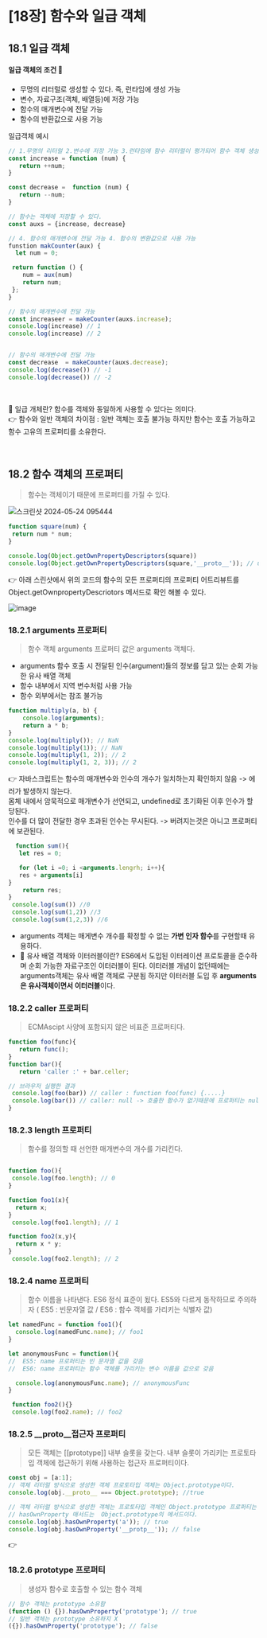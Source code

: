 # [18장] 함수와 일급 객체

## 18.1 일급 객체 

#### 일급 객체의 조건 💫

- 무명의 리터럴로 생성할 수 있다. 즉, 런타임에 생성 가능
- 변수, 자료구조(객체, 배열등)에 저장 가능
- 함수의 매개변수에 전달 가능
- 함수의 반환값으로 사용 가능 

일급객체 예시 

```javascript
// 1.무명의 리터럴 2.변수에 저장 가능 3.런타임에 함수 리터럴이 평가되어 함수 객체 생성 변수에 할당
const increase = function (num) {
   return ++num;
}

const decrease =  function (num) {
   return --num;
}

// 함수는 객체에 저장할 수 있다. 
const auxs = {increase, decrease}

// 4. 함수의 매개변수에 전달 가능 4. 함수의 변환값으로 사용 가능 
funstion makCounter(aux) {
  let num = 0;

 return function () {
    num = aux(num)
    return num;
 };
}

// 함수의 매개변수에 전달 가능 
const increaseer = makeCounter(auxs.increase);
console.log(increase) // 1
console.log(increase) // 2 


// 함수의 매개변수에 전달 가능 
const decrease  = makeCounter(auxs.decrease);
console.log(decrease()) // -1
console.log(decrease()) // -2
```
<br>

📄 일급 개체란? 함수를 객체와 동일하게 사용할 수 있다는 의미다. <br>
👉 함수와 일반 객체의 차이점 : 일반 객체는 호출 불가능 하지만 함수는 호출 가능하고 함수 고유의 프로퍼티를 소유한다. 

<br>

## 18.2 함수 객체의 프로퍼티
> 함수는 객체이기 때문에 프로퍼티를 가질 수 있다.

![스크린샷 2024-05-24 095444](https://github.com/hyeonseok98/js-deep-dive-study/assets/71476841/14eb153b-2fea-4862-b346-06b4681a81f6)


```javascript
function square(num) {
 return num * num;
}

console.log(Object.getOwnPropertyDescriptors(square))
console.log(Object.getOwnPropertyDescriptors(square,'__proto__')); // undefined -> __proto__는 Object.prototype 객체의 접근가 프로퍼티이다. 
```

👉 아래 스린샷에서 위의 코드의 함수의 모든 프로퍼티의 프로퍼티 어트리뷰트를 Object.getOwnpropertyDescriotors 메서드로 확인 해볼 수 있다.

![image](https://github.com/hyeonseok98/js-deep-dive-study/assets/71476841/c2e2e63a-1f66-4ffc-83a3-56d53f1aee3b)



### 18.2.1 arguments 프로퍼티

> 함수 객체 arguments 프로퍼티 값은 arguments 객체다. <br>

- arguments 함수 호출 시 전달된 인수(argument)들의 정보를 담고 있는 순회 가능한 유사 배열 객체
- 함수 내부에서 지역 변수처럼 사용 가능
- 함수 외부에서는 참조 불가능 

```javascript
function multiply(a, b) {
    console.log(arguments);
    return a * b;
}
console.log(multiply()); // NaN
console.log(multiply(1)); // NaN
console.log(multiply(1, 2)); // 2
console.log(multiply(1, 2, 3)); // 2

```
👉 자바스크립트는 함수의 매개변수와 인수의 개수가 일치하는지 확인하지 않음 -> 에러가 발생하지 않는다. <br>
    몸체 내에서 암묵적으로 매개변수가 선언되고, undefined로 초기화된 이후 인수가 할당된다. <br>
    인수를 더 많이 전달한 경우 초과된 인수는 무시된다. -> 버려지는것은 아니고 프로퍼티에 보관된다. <br>
  
```javascript
  function sum(){
   let res = 0;

   for (let i =0; i <arguments.lengrh; i++){
   res + arguments[i]
}
    return res;
}
 console.log(sum()) //0
 console.log(sum(1,2)) //3
 console.log(sum(1,2,3)) //6

```
- arguments 객체는 매게변수 개수를 확정할 수 없는 **가변 인자 함수**를 구현할때 유용하다.
- 📄 유사 배열 객체와 이터러블이란? ES6에서 도입된 이터레이션 프로토콜을 준수하며 순회 가능한 자료구조인 이터러블이 된다. 이터러블 개념이 없던때에는 arguments객체는
  유사 배열 객체로 구분됨 하지만 이터러블 도입 후 **arguments은 유사객체이면서 이터러블**이다.

### 18.2.2 caller 프로퍼티
> ECMAscipt 사양에 포함되지 않은 비표준 프로퍼티다. 

```javascript
function foo(func){
   return func();
}
function bar(){
   return 'caller :' + bar.celler;

// 브라우저 실행한 결과
 console.log(foo(bar)) // caller : function foo(func) {.....}
 console.log(bar()) // caller: null -> 호출한 함수가 없기때문에 프로퍼티는 null을 가르킨다. 
}

```

### 18.2.3 length 프로퍼티
> 함수를 정의할 때 선언한 매개변수의 개수를 가리킨다. 

```javascript

function foo(){
 console.log(foo.length); // 0 
}

function foo1(x){
  return x;
}
 console.log(foo1.length); // 1

function foo2(x,y){
  return x * y;
}
 console.log(foo2.length); // 2

```

### 18.2.4 name 프로퍼티
> 함수 이름을 나타낸다. ES6 정식 표준이 됬다. ES5와 다르게 동작하므로 주의하자 ( ES5 : 빈문자열 값 / ES6 : 함수 객체를 가리키는 식별자 값)

```javascript
let namedFunc = function foo1(){
  console.log(namedFunc.name); // foo1
}

let anonymousFunc = function(){
//  ES5: name 프로퍼티는 빈 문자열 값을 갖음
//  ES6: name 프로퍼티는 함수 객체를 가리키는 변수 이름을 값으로 갖음

  console.log(anonymousFunc.name); // anonymousFunc
}

 function foo2(){}
 console.log(foo2.name); // foo2

```


### 18.2.5 __proto__접근자 프로퍼티

> 모든 객체는 [[prototype]] 내부 슬롯을 갖는다. 내부 슬롯이 가리키는 프로토타입 객체에 접근하기 위해 사용하는 접근자 프로퍼티이다. 

```javascript
const obj = [a:1];
// 객체 리터럴 방식으로 생성한 객체 프로토타입 객체는 Object.prototype이다.
console.log(obj.__proto__ === Object.prototype); //true

// 객체 리터럴 방식으로 생성한 객체는 프로토타입 객체인 Object.prototype 프로퍼티는 상속 받음
// hasOwnProperty 매서드는  Object.prototype의 메서드이다.
console.log(obj.hasOwnProperty('a')); // true
console.log(obj.hasOwnProperty('__protp__')); // false 
```
👉 

### 18.2.6 prototype 프로퍼티 

> 생성자 함수로 호출할 수 있는 함수 객체 

```javascript
// 함수 객체는 prototype 소유함 
(function () {}).hasOwnProperty('prototype'); // true
// 일반 객체는 prototype 소유하지 X
({}).hasOwnProperty('prototype'); // false
```
